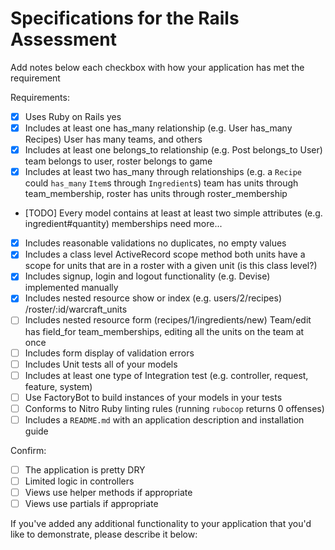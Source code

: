 # Specifications for the Rails Assessment

Add notes below each checkbox with how your application has met the requirement

Requirements:
- [x] Uses Ruby on Rails
yes
- [x] Includes at least one has_many relationship (e.g. User has_many Recipes)
User has many teams, and others
- [x] Includes at least one belongs_to relationship (e.g. Post belongs_to User)
team belongs to user, roster belongs to game
- [x] Includes at least two has_many through relationships (e.g. a `Recipe` could `has_many` `Item`s through `Ingredient`s)
team has units through team_membership, roster has units through roster_membership
- [TODO] Every model contains at least at least two simple attributes (e.g. ingredient#quantity)
memberships need more...
- [x] Includes reasonable validations
no duplicates, no empty values
- [x] Includes a class level ActiveRecord scope method
both units have a scope for units that are in a roster with a given unit (is this class level?)
- [x] Includes signup, login and logout functionality (e.g. Devise)
implemented manually
- [x] Includes nested resource show or index (e.g. users/2/recipes)
/roster/:id/warcraft_units
- [ ] Includes nested resource form (recipes/1/ingredients/new)
Team/edit has field_for team_memberships, editing all the units on the team at once
- [ ] Includes form display of validation errors
- [ ] Includes Unit tests all of your models
- [ ] Includes at least one type of Integration test (e.g. controller, request, feature, system)
- [ ] Use FactoryBot to build instances of your models in your tests
- [ ] Conforms to Nitro Ruby linting rules (running `rubocop` returns 0 offenses)
- [ ] Includes a `README.md` with an application description and installation guide

Confirm:
- [ ] The application is pretty DRY
- [ ] Limited logic in controllers
- [ ] Views use helper methods if appropriate
- [ ] Views use partials if appropriate

If you've added any additional functionality to your application that you'd like to demonstrate, please describe it below: